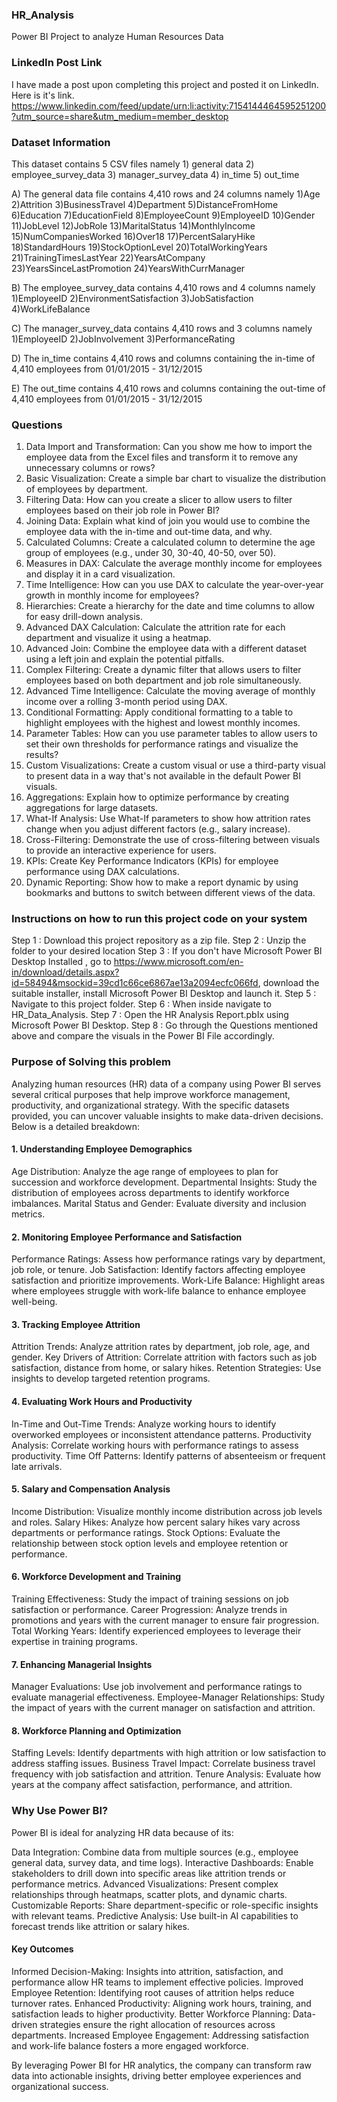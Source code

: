 ### HR_Analysis
 Power BI Project to analyze Human Resources Data

### LinkedIn Post Link
I have made a post upon completing this project and posted it on LinkedIn. Here is it's link.
https://www.linkedin.com/feed/update/urn:li:activity:7154144464595251200?utm_source=share&utm_medium=member_desktop

### Dataset Information

This dataset contains 5 CSV files namely 1) general data 2) employee_survey_data 3) manager_survey_data 4) in_time 5) out_time

A) The general data file contains 4,410 rows and 24 columns namely 1)Age	2)Attrition	3)BusinessTravel	4)Department	5)DistanceFromHome	6)Education	7)EducationField	8)EmployeeCount	9)EmployeeID	10)Gender	11)JobLevel	12)JobRole	13)MaritalStatus	14)MonthlyIncome	15)NumCompaniesWorked	16)Over18	17)PercentSalaryHike	18)StandardHours	19)StockOptionLevel	20)TotalWorkingYears	21)TrainingTimesLastYear	22)YearsAtCompany	23)YearsSinceLastPromotion	24)YearsWithCurrManager

B) The employee_survey_data contains 4,410 rows and 4 columns namely 1)EmployeeID	2)EnvironmentSatisfaction	3)JobSatisfaction	4)WorkLifeBalance

C) The manager_survey_data contains 4,410 rows and 3 columns namely 1)EmployeeID	2)JobInvolvement	3)PerformanceRating

D) The in_time contains 4,410 rows and columns containing the in-time of 4,410 employees from 01/01/2015 - 31/12/2015

E) The out_time contains 4,410 rows and columns containing the out-time of 4,410 employees from 01/01/2015 - 31/12/2015

### Questions

1. Data Import and Transformation: Can you show me how to import the employee data from the Excel files and transform it to remove any unnecessary columns or rows? 
2. Basic Visualization: Create a simple bar chart to visualize the distribution of employees by department. 
3. Filtering Data: How can you create a slicer to allow users to filter employees based on their job role in Power BI? 
4. Joining Data: Explain what kind of join you would use to combine the employee data with the in-time and out-time data, and why. 
5. Calculated Columns: Create a calculated column to determine the age group of employees (e.g., under 30, 30-40, 40-50, over 50). 
6. Measures in DAX: Calculate the average monthly income for employees and display it in a card visualization. 
7. Time Intelligence: How can you use DAX to calculate the year-over-year growth in monthly income for employees? 
8. Hierarchies: Create a hierarchy for the date and time columns to allow for easy drill-down analysis. 
9. Advanced DAX Calculation: Calculate the attrition rate for each department and visualize it using a heatmap. 
10. Advanced Join: Combine the employee data with a different dataset using a left join and explain the potential pitfalls. 
11. Complex Filtering: Create a dynamic filter that allows users to filter employees based on both department and job role simultaneously. 
12. Advanced Time Intelligence: Calculate the moving average of monthly income over a rolling 3-month period using DAX. 
13. Conditional Formatting: Apply conditional formatting to a table to highlight employees with the highest and lowest monthly incomes. 
14. Parameter Tables: How can you use parameter tables to allow users to set their own thresholds for performance ratings and visualize the results? 
15. Custom Visualizations: Create a custom visual or use a third-party visual to present data in a way that's not available in the default Power BI visuals. 
16. Aggregations: Explain how to optimize performance by creating aggregations for large datasets. 
17. What-If Analysis: Use What-If parameters to show how attrition rates change when you adjust different factors (e.g., salary increase). 
18. Cross-Filtering: Demonstrate the use of cross-filtering between visuals to provide an interactive experience for users. 
19. KPIs: Create Key Performance Indicators (KPIs) for employee performance using DAX calculations. 
20. Dynamic Reporting: Show how to make a report dynamic by using bookmarks and buttons to switch between different views of the data.

### Instructions on how to run this project code on your system
Step 1 : Download this project repository as a zip file. 
Step 2 : Unzip the folder to your desired location 
Step 3 : If you don't have Microsoft Power BI Desktop Installed , go to https://www.microsoft.com/en-in/download/details.aspx?id=58494&msockid=39cd1c66ce6867ae13a2094ecfc066fd, download the suitable installer, install Microsoft Power BI Desktop and launch it. 
Step 5 : Navigate to this project folder. 
Step 6 : When inside navigate to HR_Data_Analysis.
Step 7 : Open the HR Analysis Report.pbIx using Microsoft Power BI Desktop.
Step 8 : Go through the Questions mentioned above and compare the visuals in the Power BI File accordingly.

### Purpose of Solving this problem

Analyzing human resources (HR) data of a company using Power BI serves several critical purposes that help improve workforce management, productivity, and organizational strategy. With the specific datasets provided, you can uncover valuable insights to make data-driven decisions. Below is a detailed breakdown:

#### 1. Understanding Employee Demographics
Age Distribution: Analyze the age range of employees to plan for succession and workforce development.
Departmental Insights: Study the distribution of employees across departments to identify workforce imbalances.
Marital Status and Gender: Evaluate diversity and inclusion metrics.

#### 2. Monitoring Employee Performance and Satisfaction
Performance Ratings: Assess how performance ratings vary by department, job role, or tenure.
Job Satisfaction: Identify factors affecting employee satisfaction and prioritize improvements.
Work-Life Balance: Highlight areas where employees struggle with work-life balance to enhance employee well-being.

#### 3. Tracking Employee Attrition
Attrition Trends: Analyze attrition rates by department, job role, age, and gender.
Key Drivers of Attrition: Correlate attrition with factors such as job satisfaction, distance from home, or salary hikes.
Retention Strategies: Use insights to develop targeted retention programs.

#### 4. Evaluating Work Hours and Productivity
In-Time and Out-Time Trends: Analyze working hours to identify overworked employees or inconsistent attendance patterns.
Productivity Analysis: Correlate working hours with performance ratings to assess productivity.
Time Off Patterns: Identify patterns of absenteeism or frequent late arrivals.

#### 5. Salary and Compensation Analysis
Income Distribution: Visualize monthly income distribution across job levels and roles.
Salary Hikes: Analyze how percent salary hikes vary across departments or performance ratings.
Stock Options: Evaluate the relationship between stock option levels and employee retention or performance.

#### 6. Workforce Development and Training
Training Effectiveness: Study the impact of training sessions on job satisfaction or performance.
Career Progression: Analyze trends in promotions and years with the current manager to ensure fair progression.
Total Working Years: Identify experienced employees to leverage their expertise in training programs.

#### 7. Enhancing Managerial Insights
Manager Evaluations: Use job involvement and performance ratings to evaluate managerial effectiveness.
Employee-Manager Relationships: Study the impact of years with the current manager on satisfaction and attrition.

#### 8. Workforce Planning and Optimization
Staffing Levels: Identify departments with high attrition or low satisfaction to address staffing issues.
Business Travel Impact: Correlate business travel frequency with job satisfaction and attrition.
Tenure Analysis: Evaluate how years at the company affect satisfaction, performance, and attrition.

### Why Use Power BI?
Power BI is ideal for analyzing HR data because of its:

Data Integration: Combine data from multiple sources (e.g., employee general data, survey data, and time logs).
Interactive Dashboards: Enable stakeholders to drill down into specific areas like attrition trends or performance metrics.
Advanced Visualizations: Present complex relationships through heatmaps, scatter plots, and dynamic charts.
Customizable Reports: Share department-specific or role-specific insights with relevant teams.
Predictive Analysis: Use built-in AI capabilities to forecast trends like attrition or salary hikes.

#### Key Outcomes
Informed Decision-Making: Insights into attrition, satisfaction, and performance allow HR teams to implement effective policies.
Improved Employee Retention: Identifying root causes of attrition helps reduce turnover rates.
Enhanced Productivity: Aligning work hours, training, and satisfaction leads to higher productivity.
Better Workforce Planning: Data-driven strategies ensure the right allocation of resources across departments.
Increased Employee Engagement: Addressing satisfaction and work-life balance fosters a more engaged workforce.

By leveraging Power BI for HR analytics, the company can transform raw data into actionable insights, driving better employee experiences and organizational success.











